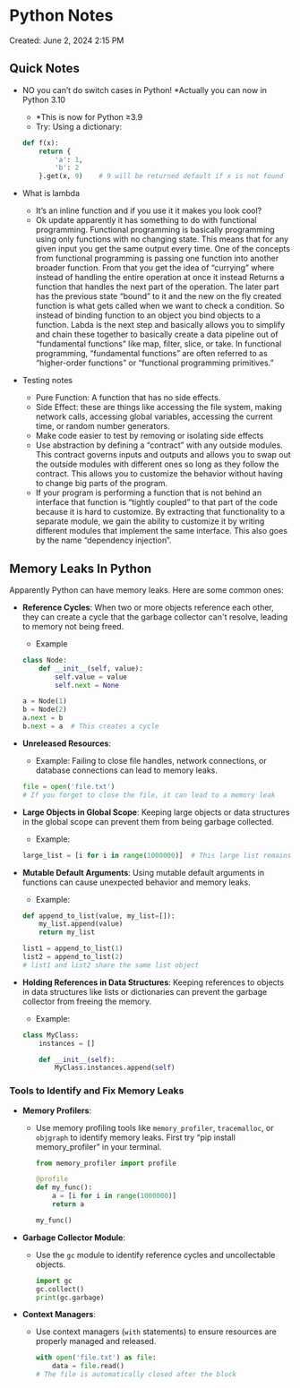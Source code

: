 # Python Notes

Created: June 2, 2024 2:15 PM

## Quick Notes

- NO you can’t do switch cases in Python! *Actually you can now in Python 3.10
    - *This is now for Python ≥3.9
    - Try: Using a dictionary:
    
    ```python
    def f(x):
        return {
            'a': 1,
            'b': 2
        }.get(x, 9)    # 9 will be returned default if x is not found
    ```
    
- What is lambda
    - It’s an inline function and if you use it it makes you look cool?
    - Ok update apparently it has something to do with functional programming. Functional programming is basically programming using only functions with no changing state. This means that for any given input you get the same output every time. One of the concepts from functional programming is passing one function into another broader function. From that you get the idea of “currying” where instead of handling the entire operation at once it instead Returns a function that handles the next part of the operation. The later part has the previous state “bound” to it and the new on the fly created function is what gets called when we want to check a condition. So instead of binding function to an object you bind objects to a function. Labda is the next step and basically allows you to simplify and chain these together to basically create a data pipeline out of “fundamental functions” like map, filter, slice, or take. In functional programming, “fundamental functions” are often referred to as “higher-order functions” or “functional programming primitives.”
- Testing notes
    - Pure Function: A function that has no side effects.
    - Side Effect: these are things like accessing the file system, making network calls, accessing global variables, accessing the current time, or random number generators.
    - Make code easier to test by removing or isolating side effects
    - Use abstraction by defining a “contract” with any outside modules. This contract governs inputs and outputs and allows you to swap out the outside modules with different ones so long as they follow the contract. This allows you to customize the behavior without having to change big parts of the program.
    - If your program is performing a function that is not behind an interface that function is “tightly coupled” to that part of the code because it is hard to customize. By extracting that functionality to a separate module, we gain the ability to customize it by writing different modules that implement the same interface. This also goes by the name “dependency injection”.

## Memory Leaks In Python

Apparently Python can have memory leaks. Here are some common ones:

- **Reference Cycles**: When two or more objects reference each other, they can create a cycle that the garbage collector can't resolve, leading to memory not being freed.
    - Example
    
    ```python
    class Node:
        def __init__(self, value):
            self.value = value
            self.next = None
    
    a = Node(1)
    b = Node(2)
    a.next = b
    b.next = a  # This creates a cycle
    ```
    
- **Unreleased Resources**:
    - Example: Failing to close file handles, network connections, or database connections can lead to memory leaks.
    
    ```python
    file = open('file.txt')
    # If you forget to close the file, it can lead to a memory leak
    ```
    
- **Large Objects in Global Scope**: Keeping large objects or data structures in the global scope can prevent them from being garbage collected.
    - Example:
    
    ```python
    large_list = [i for i in range(1000000)]  # This large list remains in memory
    ```
    
- **Mutable Default Arguments**: Using mutable default arguments in functions can cause unexpected behavior and memory leaks.
    - Example:
    
    ```python
    def append_to_list(value, my_list=[]):
        my_list.append(value)
        return my_list
    
    list1 = append_to_list(1)
    list2 = append_to_list(2)
    # list1 and list2 share the same list object
    ```
    
- **Holding References in Data Structures**: Keeping references to objects in data structures like lists or dictionaries can prevent the garbage collector from freeing the memory.
    - Example:
    
    ```python
    class MyClass:
        instances = []
    
        def __init__(self):
            MyClass.instances.append(self)
    ```
    

### Tools to Identify and Fix Memory Leaks

- **Memory Profilers**:
    - Use memory profiling tools like `memory_profiler`, `tracemalloc`, or `objgraph` to identify memory leaks. First try “pip install memory_profiler” in your terminal.
        
        ```python
        from memory_profiler import profile
        
        @profile
        def my_func():
            a = [i for i in range(1000000)]
            return a
        
        my_func()
        ```
        
- **Garbage Collector Module**:
    - Use the `gc` module to identify reference cycles and uncollectable objects.
        
        ```python
        import gc
        gc.collect()
        print(gc.garbage)
        ```
        
- **Context Managers**:
    - Use context managers (`with` statements) to ensure resources are properly managed and released.
        
        ```python
        with open('file.txt') as file:
            data = file.read()
        # The file is automatically closed after the block
        ```